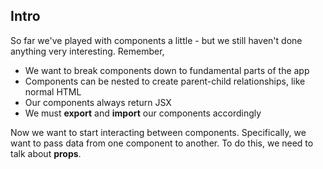 
## Intro

So far we've played with components a little - but we still haven't done anything very interesting. Remember,

  

-   We want to break components down to fundamental parts of the app
-   Components can be nested to create parent-child relationships, like normal HTML
-   Our components always return JSX
-   We must **export** and **import** our components accordingly

  

Now we want to start interacting between components. Specifically, we want to pass data from one component to another. To do this, we need to talk about **props**.

  